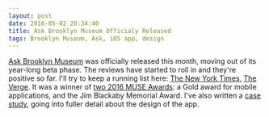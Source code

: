 ```yaml
---
layout: post
date: 2016-05-02 20:34:40
title: Ask Brooklyn Museum Officialy Released
tags: Brooklyn Museum, Ask, iOS app, design
---
```

[Ask Brooklyn Museum](https://www.brooklynmuseum.org/ask) was officially released this month, moving out of its year-long beta phase. The reviews have started to roll in and they're positive so far. I'll try to keep a running list here: [The New York Times](http://www.nytimes.com/2016/04/30/arts/design/at-the-brooklyn-museum-with-a-chatty-curator-in-your-pocket.html?rref=collection%2Ftimestopic%2FBrooklyn%20Museum&action=click&contentCollection=timestopics&region=stream&module=stream_unit&version=latest&contentPlacement=1&pgtype=collection&_r=0), [The Verge](http://www.theverge.com/2016/4/22/11464054/brooklyn-museum-ask-app-bot-human). It was a winner of [two 2016 MUSE Awards](http://aam-us.org/about-us/grants-awards-and-competitions/muse-awards/past-award-winners/2016-muse-awards): a Gold award for mobile applications, and the Jim Blackaby Memorial Award. I've also written a [case study](http://brianfeeney.us/work/askbrooklynmuseum), going into fuller detail about the design of the app.
